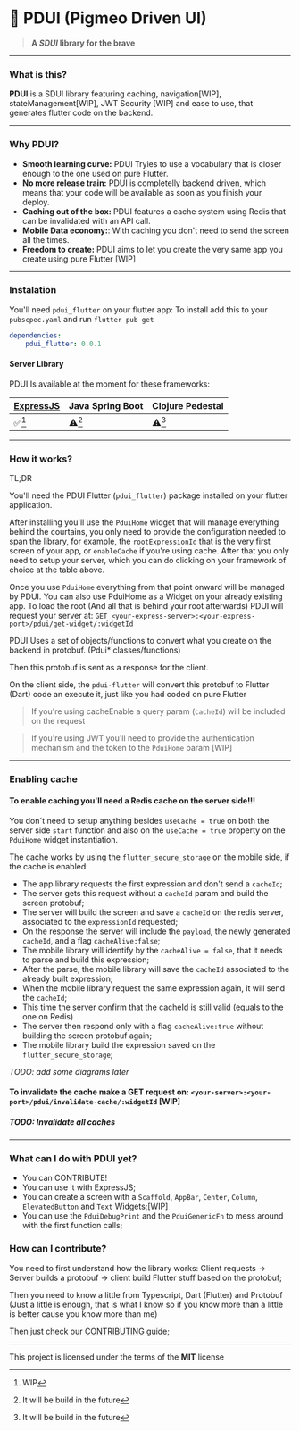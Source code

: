 # :mushroom: PDUI (Pigmeo Driven UI)

> **A *SDUI* library for the brave**

---
### What is this?
**PDUI** is a SDUI library featuring caching, navigation[WIP], stateManagement[WIP], JWT Security [WIP] and ease to use, that generates flutter code on the backend.

---
### Why PDUI?
* **Smooth learning curve:** PDUI Tryies to use a vocabulary that is closer enough to the one used on pure Flutter.
* **No more release train:** PDUI is completelly backend driven, which means that your code will be available as soon as you finish your deploy.
* **Caching out of the box:** PDUI features a cache system using Redis that can be invalidated with an API call.
* **Mobile Data economy:**: With caching you don't need to send the screen all the times.
* **Freedom to create:** PDUI aims to let you create the very same app you create using pure Flutter [WIP]

---
### Instalation
You'll need `pdui_flutter` on your flutter app:
To install add this to your `pubscpec.yaml` and run `flutter pub get`
```yaml
dependencies:
    pdui_flutter: 0.0.1
```

#### Server Library
PDUI Is available at the moment for these frameworks:

| [ExpressJS](pdui-express/README.md) | Java Spring Boot | Clojure Pedestal  
|-----------|------------------|----------------- 
|:white_check_mark:[^1]|:warning:[^2]|:warning:[^2]

[^1]: WIP
[^2]: It will be build in the future

---
### How it works?

TL;DR

You'll need the PDUI Flutter (`pdui_flutter`) package installed on your flutter application.

After installing you'll use the `PduiHome` widget that will manage everything behind the courtains, you only need to provide the configuration needed to span the library, for example, the `rootExpressionId` that is the very first screen of your app, or `enableCache` if you're using cache.
After that you only need to setup your server, which you can do clicking on your framework of choice at the table above.

Once you use `PduiHome` everything from that point onward will be managed by PDUI. You can also use PduiHome as a Widget on your already existing app.
To load the root (And all that is behind your root afterwards) PDUI will request your server at: ```GET <your-express-server>:<your-express-port>/pdui/get-widget/:widgetId```

PDUI Uses a set of objects/functions to convert what you create on the backend in protobuf. (Pdui* classes/functions)

Then this protobuf is sent as a response for the client.

On the client side, the `pdui-flutter` will convert this protobuf to Flutter (Dart) code an execute it, just like you had coded on pure Flutter

> If you're using cacheEnable a query param (`cacheId`) will be included on the request 

> If you're using JWT you'll need to provide the authentication mechanism and the token to the `PduiHome` param [WIP]


---
### Enabling cache
#### To enable caching you'll need a Redis cache on the server side!!!
You don´t need to setup anything besides `useCache = true` on both the server side `start` function and also on the `useCache = true` property on the `PduiHome` widget instantiation.

The cache works by using the `flutter_secure_storage` on the mobile side, if the cache is enabled:
* The app library requests the first expression and don't send a `cacheId`;
* The server gets this request without a `cacheId` param and build the screen protobuf;
* The server will build the screen and save a `cacheId` on the redis server, associated to the `expressionId` requested;
* On the response the server will include the `payload`, the newly generated `cacheId`, and a flag `cacheAlive:false`;
* The mobile library will identify by the `cacheAlive = false`, that it needs to parse and build this expression;
* After the parse, the mobile library will save the `cacheId` associated to the already built expression;
* When the mobile library request the same expression again, it will send the `cacheId`;
* This time the server confirm that the cacheId is still valid (equals to the one on Redis)
* The server then respond only with a flag `cacheAlive:true` without building the screen protobuf again;
* The mobile library build the expression saved on the `flutter_secure_storage`;

*TODO: add some diagrams later*

#### To invalidate the cache make a GET request on: `<your-server>:<your-port>/pdui/invalidate-cache/:widgetId` [WIP]
##### TODO: Invalidate all caches

---
### What can I do with PDUI yet?
* You can CONTRIBUTE!
* You can use it with ExpressJS;
* You can create a screen with a `Scaffold`, `AppBar`, `Center`, `Column`, `ElevatedButton` and `Text` Widgets;[WIP]
* You can use the `PduiDebugPrint` and the `PduiGenericFn` to mess around with the first function calls;

### How can I contribute?
You need to first understand how the library works: Client requests -> Server builds a protobuf -> client build Flutter stuff based on the protobuf;

Then you need to know a little from Typescript, Dart (Flutter) and Protobuf (Just a little is enough, that is what I know so if you know more than a little is better cause you know more than me)

Then just check our [CONTRIBUTING](CONTRIBUTING.md) guide;

---
This project is licensed under the terms of the **MIT** license
